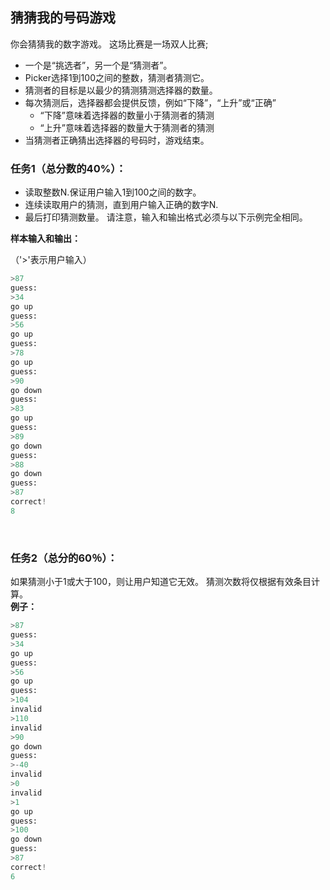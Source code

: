 ## 猜猜我的号码游戏
你会猜猜我的数字游戏。 这场比赛是一场双人比赛;

- 一个是“挑选者”，另一个是“猜测者”。
- Picker选择1到100之间的整数，猜测者猜测它。
- 猜测者的目标是以最少的猜测猜测选择器的数量。
- 每次猜测后，选择器都会提供反馈，例如“下降”，“上升”或“正确”
    - “下降”意味着选择器的数量小于猜测者的猜测
    - “上升”意味着选择器的数量大于猜测者的猜测
- 当猜测者正确猜出选择器的号码时，游戏结束。


### 任务1（总分数的40%）：
- 读取整数N.保证用户输入1到100之间的数字。
- 连续读取用户的猜测，直到用户输入正确的数字N.
- 最后打印猜测数量。
请注意，输入和输出格式必须与以下示例完全相同。

**样本输入和输出：**

（'>'表示用户输入）

```python
>87
guess:
>34
go up
guess:
>56
go up
guess:
>78
go up
guess:
>90
go down
guess:
>83
go up
guess:
>89
go down
guess:
>88
go down
guess:
>87
correct!
8
```

<br>

### 任务2（总分的60％）：
如果猜测小于1或大于100，则让用户知道它无效。 猜测次数将仅根据有效条目计算。<br>
**例子：**

```python
>87
guess:
>34
go up
guess:
>56
go up
guess:
>104
invalid
>110
invalid
>90
go down
guess:
>-40
invalid
>0
invalid
>1
go up
guess:
>100
go down
guess:
>87
correct!
6
```

